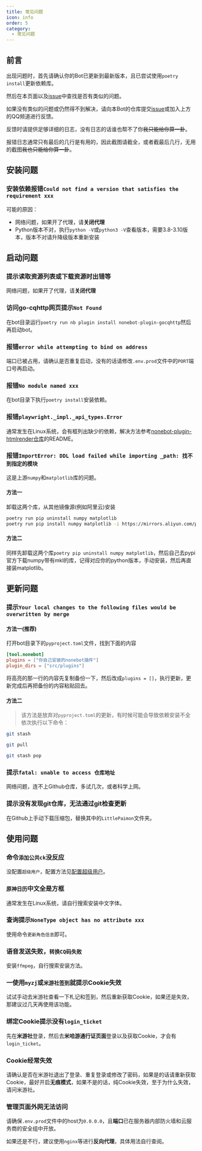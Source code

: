 ```yaml
---
title: 常见问题
icon: info
order: 5
category:
  - 常见问题
---
```


## 前言
出现问题时，首先请确认你的Bot已更新到最新版本，且已尝试使用`poetry install`更新依赖库。

然后在本页面以及[issue](https://github.com/CMHopeSunshine/LittlePaimon/issues)中查找是否有类似的问题。

如果没有类似的问题或仍然得不到解决，请向本Bot的仓库提交[issue](https://github.com/CMHopeSunshine/LittlePaimon/issues)或加入上方的QQ频道进行反馈。

反馈时请提供足够详细的日志，没有日志的话谁也帮不了你~~我只能给你算一卦~~。

报错日志通常只有最后的几行是有用的，因此截图请截全，或者截最后几行，无用的截图~~我也只能给你算一卦~~。

## 安装问题

### 安装依赖报错`Could not find a version that satisfies the requirement xxx`
可能的原因：
- 网络问题，如果开了代理，请**关闭代理**
- Python版本不对，执行`python -V`或`python3 -V`查看版本，需要3.8-3.10版本，版本不对请升降级版本重新安装

## 启动问题

### 提示读取资源列表或下载资源时出错等
网络问题，如果开了代理，请**关闭代理**

### 访问go-cqhttp网页提示`Not Found`
在bot目录运行`poetry run nb plugin install nonebot-plugin-gocqhttp`然后再启动bot。

### 报错`error while attempting to bind on address`
端口已被占用，请确认是否重复启动，没有的话请修改`.env.prod`文件中的`PORT`端口号再启动。

### 报错`No module named xxx`
在bot目录下执行`poetry install`安装依赖。

### 报错`playwright._impl._api_types.Error`
通常发生在Linux系统，会有框列出缺少的依赖，解决方法参考[nonebot-plugin-htmlrender仓库](https://github.com/kexue-z/nonebot-plugin-htmlrender)的README。


### 报错`ImportError: DDL load failed while importing _path: 找不到指定的模块`
这是上游`numpy`和`matplotlib`库的问题。
#### 方法一
卸载这两个库，从其他镜像源(例如阿里云)安装
```bash
poetry run pip uninstall numpy matplotlib
poetry run pip install numpy matplotlib -i https://mirrors.aliyun.com/pypi/simple/
```
#### 方法二
同样先卸载这两个库`poetry pip uninstall numpy matplotlib`，然后自己去pypi官方下载numpy带有mkl的库，记得对应你的python版本，手动安装，然后再直接装matplotlib。

## 更新问题

### 提示`Your local changes to the following files would be overwritten by merge`
#### 方法一(推荐)
打开bot目录下的`pyproject.toml`文件，找到下面的内容
```toml {2}
[tool.nonebot]
plugins = ["你自己安装的nonebot插件"]
plugin_dirs = ["src/plugins"]
```
将高亮的那一行的内容先复制备份一下，然后改成`plugins = []`，执行更新，更新完成后再把备份的内容粘贴回去。

#### 方法二
> 该方法是放弃对`pyproject.toml`的更新，有时候可能会导致依赖安装不全
依次执行以下命令：
```bash
git stash
```
```bash
git pull
```
```bash
git stash pop
```

### 提示`fatal: unable to access 仓库地址`
网络问题，连不上Github仓库，多试几次，或者科学上网。

### 提示没有发现git仓库，无法通过git检查更新
在Github上手动下载压缩包，替换其中的`LittlePaimon`文件夹。

## 使用问题

### 命令`添加公共ck`没反应
没配置`超级用户`，配置方法见[配置超级用户](configs/manage/bot-manage.md)。

### `原神日历`中文全是方框
通常发生在Linux系统，请自行搜索安装中文字体。

### 查询提示`NoneType object has no attribute xxx`
使用命令`更新角色信息`即可。

### 语音发送失败，`转换CQ码失败`
安装`ffmpeg`，自行搜索安装方法。

### 一使用`myzj`或`米游社签到`就提示Cookie失效
试试手动去米游社查看一下札记和签到，然后重新获取Cookie，如果还是失效，那建议过几天再使用该功能。

### 绑定Cookie提示没有`login_ticket`
先在**米游社**登录，然后去**米哈游通行证页面**登录以及获取Cookie，才会有`login_ticket`。

### Cookie经常失效
请确认是否在米游社退出了登录、重复登录或修改了密码，如果是的话请重新获取Cookie，最好开启**无痕模式**，如果不是的话，纯Cookie失效，至于为什么失效，请问米游社。

### 管理页面外网无法访问
请确保`.env.prod`文件中的host为`0.0.0.0`，且**端口**已在服务器内部防火墙和云服务商的安全组中开放。

如果还是不行，建议使用`nginx`等进行**反向代理**，具体用法自行查阅。
